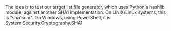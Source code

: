 The idea is to test our target list file generator, which uses Python's hashlib module, against another SHA1 implementation.
On UNIX/Linux systems, this is "sha1sum".
On Windows, using PowerShell, it is System.Security.Cryptography.SHA1
